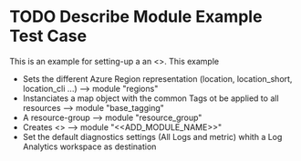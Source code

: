 # TODO Describe Module Example Test Case

This is an example for setting-up a an <<DESCRIPTION>>.
This example

- Sets the different Azure Region representation (location, location_short, location_cli ...) --> module "regions"
- Instanciates a map object with the common Tags ot be applied to all resources --> module "base_tagging"
- A resource-group --> module "resource_group"
- Creates <<DESCRIPTION>> --> module "<<ADD_MODULE_NAME>>"
- Set the default diagnostics settings (All Logs and metric) whith a Log Analytics workspace as destination

<!-- BEGIN_AUTOMATED_TF_DOCS_BLOCK -->

<!-- END_AUTOMATED_TF_DOCS_BLOCK -->
